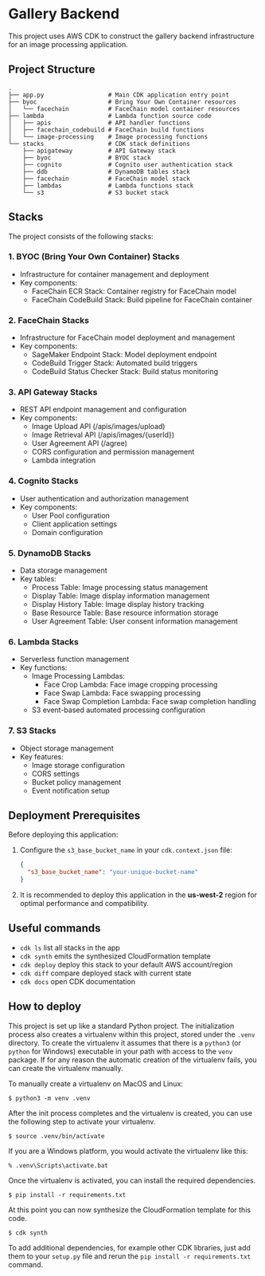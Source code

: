 # Gallery Backend

This project uses AWS CDK to construct the gallery backend infrastructure for an image processing application.

## Project Structure

```
.
├── app.py                  # Main CDK application entry point
├── byoc                    # Bring Your Own Container resources
│   └── facechain           # FaceChain model container resources
├── lambda                  # Lambda function source code
│   ├── apis                # API handler functions
│   ├── facechain_codebuild # FaceChain build functions
│   └── image-processing    # Image processing functions
└── stacks                  # CDK stack definitions
    ├── apigateway          # API Gateway stack
    ├── byoc                # BYOC stack
    ├── cognito             # Cognito user authentication stack
    ├── ddb                 # DynamoDB tables stack
    ├── facechain           # FaceChain model stack
    ├── lambdas             # Lambda functions stack
    └── s3                  # S3 bucket stack
```

## Stacks

The project consists of the following stacks:

### 1. BYOC (Bring Your Own Container) Stacks
- Infrastructure for container management and deployment
- Key components:
  - FaceChain ECR Stack: Container registry for FaceChain model
  - FaceChain CodeBuild Stack: Build pipeline for FaceChain container

### 2. FaceChain Stacks
- Infrastructure for FaceChain model deployment and management
- Key components:
  - SageMaker Endpoint Stack: Model deployment endpoint
  - CodeBuild Trigger Stack: Automated build triggers
  - CodeBuild Status Checker Stack: Build status monitoring

### 3. API Gateway Stacks
- REST API endpoint management and configuration
- Key components:
  - Image Upload API (/apis/images/upload)
  - Image Retrieval API (/apis/images/{userId})
  - User Agreement API (/agree)
  - CORS configuration and permission management
  - Lambda integration

### 4. Cognito Stacks
- User authentication and authorization management
- Key components:
  - User Pool configuration
  - Client application settings
  - Domain configuration

### 5. DynamoDB Stacks
- Data storage management
- Key tables:
  - Process Table: Image processing status management
  - Display Table: Image display information management
  - Display History Table: Image display history tracking
  - Base Resource Table: Base resource information storage
  - User Agreement Table: User consent information management

### 6. Lambda Stacks
- Serverless function management
- Key functions:
  - Image Processing Lambdas:
    - Face Crop Lambda: Face image cropping processing
    - Face Swap Lambda: Face swapping processing
    - Face Swap Completion Lambda: Face swap completion handling
  - S3 event-based automated processing configuration

### 7. S3 Stacks
- Object storage management
- Key features:
  - Image storage configuration
  - CORS settings
  - Bucket policy management
  - Event notification setup

## Deployment Prerequisites

Before deploying this application:

1. Configure the `s3_base_bucket_name` in your `cdk.context.json` file:
   ```json
   {
     "s3_base_bucket_name": "your-unique-bucket-name"
   }
   ```

2. It is recommended to deploy this application in the **us-west-2** region for optimal performance and compatibility.

## Useful commands

 * `cdk ls`          list all stacks in the app
 * `cdk synth`       emits the synthesized CloudFormation template
 * `cdk deploy`      deploy this stack to your default AWS account/region
 * `cdk diff`        compare deployed stack with current state
 * `cdk docs`        open CDK documentation

## How to deploy

This project is set up like a standard Python project. The initialization
process also creates a virtualenv within this project, stored under the `.venv`
directory.  To create the virtualenv it assumes that there is a `python3`
(or `python` for Windows) executable in your path with access to the `venv`
package. If for any reason the automatic creation of the virtualenv fails,
you can create the virtualenv manually.

To manually create a virtualenv on MacOS and Linux:

```
$ python3 -m venv .venv
```

After the init process completes and the virtualenv is created, you can use the following
step to activate your virtualenv.

```
$ source .venv/bin/activate
```

If you are a Windows platform, you would activate the virtualenv like this:

```
% .venv\Scripts\activate.bat
```

Once the virtualenv is activated, you can install the required dependencies.

```
$ pip install -r requirements.txt
```

At this point you can now synthesize the CloudFormation template for this code.

```
$ cdk synth
```

To add additional dependencies, for example other CDK libraries, just add
them to your `setup.py` file and rerun the `pip install -r requirements.txt`
command.
